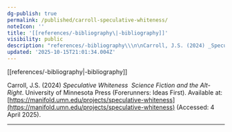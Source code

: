 ```yaml
---
dg-publish: true
permalink: /published/carroll-speculative-whiteness/
noteIcon: ''
title: '[[references/-bibliography\|-bibliography]]'
visibility: public
description: "references/-bibliography\\\n\nCarroll, J.S. (2024) _Speculative Whiteness\_ Science Fiction and the Alt-Right_. University of Minnesota Press (Forerunners: Ideas Fi"
updated: '2025-10-15T21:01:34.004Z'
---
```


[[references/-bibliography\|-bibliography]]

Carroll, J.S. (2024) _Speculative Whiteness  Science Fiction and the Alt-Right_. University of Minnesota Press (Forerunners: Ideas First). Available at: [https://manifold.umn.edu/projects/speculative-whiteness](https://manifold.umn.edu/projects/speculative-whiteness) (Accessed: 4 April 2025).

---
